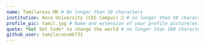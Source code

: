 ```yaml
---
name: Tamilarasu MK # No longer than 18 characters
institution: Anna University (CEG Campus) 🚩 # no longer than 58 characters
profile_pic: tamil.jpg # Name and extension of your profile picture(ex. mona.png)
quote: *Get Set Code* to change the world # no longer than 100 characters
github_user: tamilarasumk731
---
```

